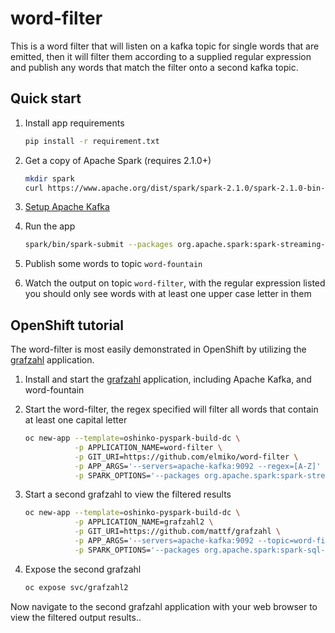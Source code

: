 # word-filter

This is a word filter that will listen on a kafka topic for single words that
are emitted, then it will filter them according to a supplied regular
expression and publish any words that match the filter onto a second kafka
topic.

## Quick start

1. Install app requirements
   ```bash
   pip install -r requirement.txt
   ```

1. Get a copy of Apache Spark (requires 2.1.0+)
   ```bash
   mkdir spark
   curl https://www.apache.org/dist/spark/spark-2.1.0/spark-2.1.0-bin-hadoop2.7.tgz | tar zx -C spark --strip-components=1
   ```
1. [Setup Apache Kafka](https://kafka.apache.org/documentation.html#quickstart)

1. Run the app
   ```bash
   spark/bin/spark-submit --packages org.apache.spark:spark-streaming-kafka-0-8_2.11:2.1.0 app.py --regex="[A-Z]"
   ```

1. Publish some words to topic `word-fountain`

1. Watch the output on topic `word-filter`, with the regular expression listed
   you should only see words with at least one upper case letter in them

## OpenShift tutorial

The word-filter is most easily demonstrated in OpenShift by utilizing the
[grafzahl](http://radanalytics.io/applications/grafzahl#installation)
application.

1. Install and start the [grafzahl](http://radanalytics.io/applications/grafzahl#installation)
   application, including Apache Kafka, and word-fountain

1. Start the word-filter, the regex specified will filter all words that
   contain at least one capital letter
   ```bash
   oc new-app --template=oshinko-pyspark-build-dc \
              -p APPLICATION_NAME=word-filter \
              -p GIT_URI=https://github.com/elmiko/word-filter \
              -p APP_ARGS='--servers=apache-kafka:9092 --regex=[A-Z]'  \
              -p SPARK_OPTIONS='--packages org.apache.spark:spark-streaming-kafka-0-8_2.11:2.1.0'
   ```

1. Start a second grafzahl to view the filtered results
   ```bash
   oc new-app --template=oshinko-pyspark-build-dc \
              -p APPLICATION_NAME=grafzahl2 \
              -p GIT_URI=https://github.com/mattf/grafzahl \
              -p APP_ARGS='--servers=apache-kafka:9092 --topic=word-filter' \
              -p SPARK_OPTIONS='--packages org.apache.spark:spark-sql-kafka-0-10_2.11:2.1.0'
   ```

1. Expose the second grafzahl
   ```bash
   oc expose svc/grafzahl2
   ```

Now navigate to the second grafzahl application with your web browser to view
the filtered output results..
